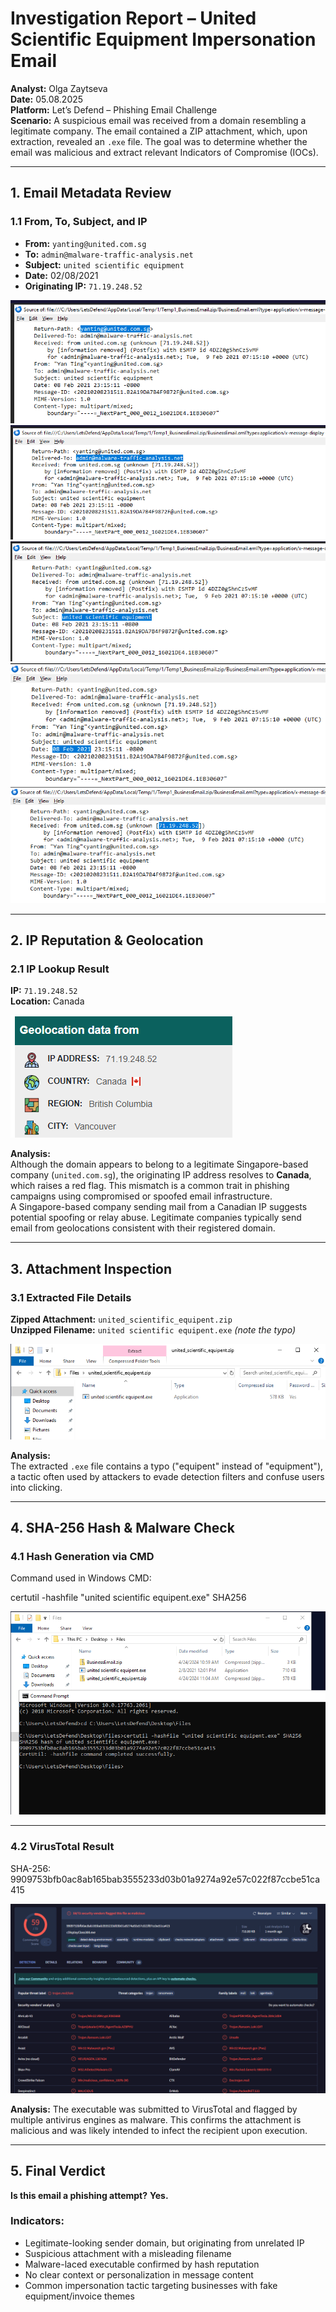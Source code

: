 # Investigation Report – United Scientific Equipment Impersonation Email

**Analyst:** Olga Zaytseva  
**Date:** 05.08.2025  
**Platform:** Let’s Defend – Phishing Email Challenge  
**Scenario:** A suspicious email was received from a domain resembling a legitimate company. The email contained a ZIP attachment, which, upon extraction, revealed an `.exe` file. The goal was to determine whether the email was malicious and extract relevant Indicators of Compromise (IOCs).

---

## 1. Email Metadata Review

### 1.1 From, To, Subject, and IP
- **From:** `yanting@united.com.sg`  
- **To:** `admin@malware-traffic-analysis.net`  
- **Subject:** `united scientific equipment`  
- **Date:** 02/08/2021  
- **Originating IP:** `71.19.248.52`  

![Header Screenshot 1](./screenshots/header1.png)
![Header Screenshot 2](./screenshots/header2.png)
![Header Screenshot 3](./screenshots/header3.png)
![Header Screenshot 4](./screenshots/header4.png)
![Header Screenshot 5](./screenshots/header5.png)

---

## 2. IP Reputation & Geolocation

### 2.1 IP Lookup Result  
**IP:** `71.19.248.52`  
**Location:** Canada

![IP Lookup Screenshot](./screenshots/ip-lookup.png)

**Analysis:**  
Although the domain appears to belong to a legitimate Singapore-based company (`united.com.sg`), the originating IP address resolves to **Canada**, which raises a red flag. This mismatch is a common trait in phishing campaigns using compromised or spoofed email infrastructure.  
A Singapore-based company sending mail from a Canadian IP suggests potential spoofing or relay abuse. Legitimate companies typically send email from geolocations consistent with their registered domain.

---

## 3. Attachment Inspection

### 3.1 Extracted File Details  
**Zipped Attachment:** `united_scientific_equipent.zip`  
**Unzipped Filename:** `united scientific equipent.exe` *(note the typo)*

![Extracted File](./screenshots/attachment.png)

**Analysis:**  
The extracted `.exe` file contains a typo ("equipent" instead of "equipment"), a tactic often used by attackers to evade detection filters and confuse users into clicking.

---

## 4. SHA-256 Hash & Malware Check

### 4.1 Hash Generation via CMD

Command used in Windows CMD:

certutil -hashfile "united scientific equipent.exe" SHA256

![Hash Lookup](./screenshots/sha-lookup.png)

---

### 4.2 VirusTotal Result
SHA-256:
9909753bfb0ac8ab165bab3555233d03b01a9274a92e57c022f87ccbe51ca415

![virustotal](./screenshots/virustotal.png)

**Analysis:**
The executable was submitted to VirusTotal and flagged by multiple antivirus engines as malware. This confirms the attachment is malicious and was likely intended to infect the recipient upon execution.

---

## 5. Final Verdict
**Is this email a phishing attempt?**
**Yes.**

### Indicators:
- Legitimate-looking sender domain, but originating from unrelated IP
- Suspicious attachment with a misleading filename
- Malware-laced executable confirmed by hash reputation
- No clear context or personalization in message content
- Common impersonation tactic targeting businesses with fake equipment/invoice themes




